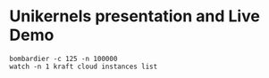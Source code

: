 # Unikernels presentation and Live Demo


```
bombardier -c 125 -n 100000 
watch -n 1 kraft cloud instances list
```